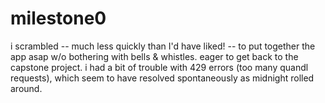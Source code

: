 # milestone0

i scrambled -- much less quickly than I'd have liked! -- to put together the app asap w/o bothering with bells & whistles. eager to get back to the capstone project. i had a bit of trouble with 429 errors (too many quandl requests), which seem to have resolved spontaneously as midnight rolled around.
